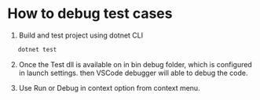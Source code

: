 # How to debug test cases

1. Build and test project using dotnet CLI

```bash
   dotnet test
```

2. Once the Test dll is available on in bin debug folder, which is configured in launch settings.
then VSCode debugger will able to debug the code.

3. Use Run or Debug in context option from context menu.
